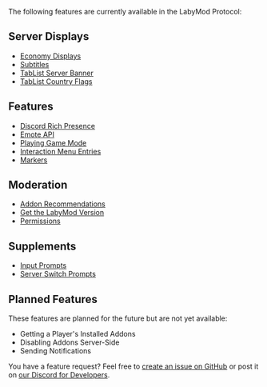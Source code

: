 The following features are currently available in the LabyMod Protocol:

## Server Displays

- [Economy Displays](/pages/server/labymod/displays/economy)
- [Subtitles](/pages/server/labymod/displays/subtitles)
- [TabList Server Banner](/pages/server/labymod/displays/tablist-banner)
- [TabList Country Flags](/pages/server/labymod/displays/tablist-flags)

## Features

- [Discord Rich Presence](/pages/server/labymod/features/discord)
- [Emote API](/pages/server/labymod/features/emotes)
- [Playing Game Mode](/pages/server/labymod/features/gamemode)
- [Interaction Menu Entries](/pages/server/labymod/features/interaction-menu)
- [Markers](/pages/server/labymod/features/markers)

## Moderation

- [Addon Recommendations](/pages/server/labymod/moderation/addon-recommendation)
- [Get the LabyMod Version](/pages/server/labymod/moderation/labymod-version)
- [Permissions](/pages/server/labymod/moderation/permissions)

## Supplements

- [Input Prompts](/pages/server/labymod/supplements/input-prompt)
- [Server Switch Prompts](/pages/server/labymod/supplements/server-switch)

## Planned Features

These features are planned for the future but are not yet available:

- Getting a Player's Installed Addons
- Disabling Addons Server-Side
- Sending Notifications

You have a feature request? Feel free to [create an issue on GitHub](https://github.com/LabyMod/labymod4-server-api/issues/new/choose) or post it on [our Discord for Developers](https://labymod.net/dc/dev).